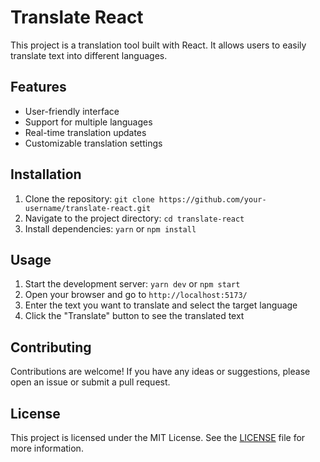 # Translate React

This project is a translation tool built with React. It allows users to easily translate text into different languages.

## Features

- User-friendly interface
- Support for multiple languages
- Real-time translation updates
- Customizable translation settings

## Installation

1. Clone the repository: `git clone https://github.com/your-username/translate-react.git`
2. Navigate to the project directory: `cd translate-react`
3. Install dependencies: `yarn` or `npm install`

## Usage

1. Start the development server: `yarn dev` or `npm start`
2. Open your browser and go to `http://localhost:5173/`
3. Enter the text you want to translate and select the target language
4. Click the "Translate" button to see the translated text

## Contributing

Contributions are welcome! If you have any ideas or suggestions, please open an issue or submit a pull request.

## License

This project is licensed under the MIT License. See the [LICENSE](LICENSE) file for more information.
